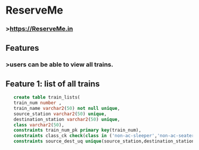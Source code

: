 # ReserveMe
### >https://ReserveMe.in

## Features
  ### >users can be able to view all trains.
## Feature 1: list of all trains
```sql
   create table train_lists(
   train_num number ,
   train_name varchar2(50) not null unique,
   source_station varchar2(50) unique,
   destination_station varchar2(50) unique,
   class varchar2(50),
   constraints train_num_pk primary key(train_num),
   constraints class_ck check(class in ('non-ac-sleeper','non-ac-seater','ac-sleeper','ac-seater')),
   constraints source_dest_uq unique(source_station,destination_station));
   ```
